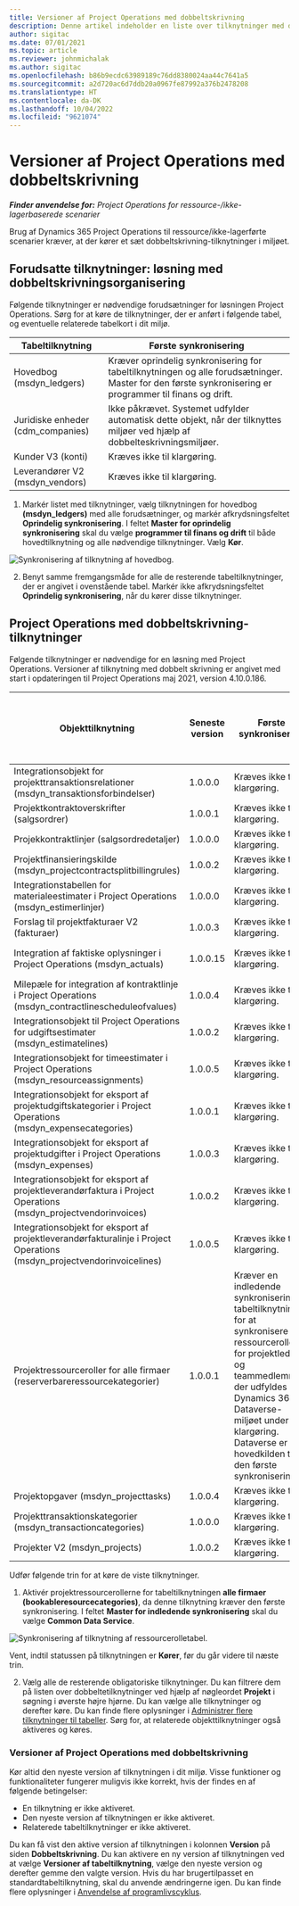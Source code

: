 ```yaml
---
title: Versioner af Project Operations med dobbeltskrivning
description: Denne artikel indeholder en liste over tilknytninger med dobbeltskrivning, der kræves til Dynamics 365 Project Operations.
author: sigitac
ms.date: 07/01/2021
ms.topic: article
ms.reviewer: johnmichalak
ms.author: sigitac
ms.openlocfilehash: b86b9ecdc63989189c76dd8380024aa44c7641a5
ms.sourcegitcommit: a2d720ac6d7ddb20a0967fe87992a376b2478208
ms.translationtype: HT
ms.contentlocale: da-DK
ms.lasthandoff: 10/04/2022
ms.locfileid: "9621074"
---
```

# <a name="project-operations-dual-write-map-versions"></a>Versioner af Project Operations med dobbeltskrivning

_**Finder anvendelse for:** Project Operations for ressource-/ikke-lagerbaserede scenarier_

Brug af Dynamics 365 Project Operations til ressource/ikke-lagerførte scenarier kræver, at der kører et sæt dobbeltskrivning-tilknytninger i miljøet. 

## <a name="prerequisite-maps-dual-write-orchestration-solution"></a>Forudsatte tilknytninger: løsning med dobbeltskrivningsorganisering

Følgende tilknytninger er nødvendige forudsætninger for løsningen Project Operations. Sørg for at køre de tilknytninger, der er anført i følgende tabel, og eventuelle relaterede tabelkort i dit miljø.

| Tabeltilknytning | Første synkronisering |
| --- | --- |
| Hovedbog (msdyn_ledgers) | Kræver oprindelig synkronisering for tabeltilknytningen og alle forudsætninger. Master for den første synkronisering er programmer til finans og drift. |
| Juridiske enheder (cdm_companies) | Ikke påkrævet. Systemet udfylder automatisk dette objekt, når der tilknyttes miljøer ved hjælp af dobbelteskrivningsmiljøer. |
| Kunder V3 (konti) | Kræves ikke til klargøring. |
| Leverandører V2 (msdyn_vendors) | Kræves ikke til klargøring. |

1. Markér listet med tilknytninger, vælg tilknytningen for hovedbog **(msdyn\_ledgers)** med alle forudsætninger, og markér afkrydsningsfeltet **Oprindelig synkronisering**. I feltet **Master for oprindelig synkronisering** skal du vælge **programmer til finans og drift** til både hovedtilknytning og alle nødvendige tilknytninger. Vælg **Kør**.

![Synkronisering af tilknytning af hovedbog.](media/DW6.png)

2. Benyt samme fremgangsmåde for alle de resterende tabeltilknytninger, der er angivet i ovenstående tabel. Markér ikke afkrydsningsfeltet **Oprindelig synkronisering**, når du kører disse tilknytninger.

## <a name="project-operations-dual-write-maps"></a>Project Operations med dobbeltskrivning-tilknytninger

Følgende tilknytninger er nødvendige for en løsning med Project Operations. Versioner af tilknytning med dobbelt skrivning er angivet med start i opdateringen til Project Operations maj 2021, version 4.10.0.186.

| Objekttilknytning | Seneste version | Første synkronisering | Påkrævet version af Dynamics 365 Finance |
| --- | --- | --- | --- |
| Integrationsobjekt for projekttransaktionsrelationer (msdyn\_transaktionsforbindelser) | 1.0.0.0 | Kræves ikke til klargøring. ||
| Projektkontraktoverskrifter (salgsordrer) | 1.0.0.1 | Kræves ikke til klargøring. ||
| Projekkontraktlinjer (salgsordredetaljer) | 1.0.0.0 | Kræves ikke til klargøring. ||
| Projektfinansieringskilde (msdyn_projectcontractsplitbillingrules) | 1.0.0.2 | Kræves ikke til klargøring. ||
| Integrationstabellen for materialeestimater i Project Operations (msdyn\_estimerlinjer) | 1.0.0.0 | Kræves ikke til klargøring. ||
| Forslag til projektfakturaer V2 (fakturaer) | 1.0.0.3 | Kræves ikke til klargøring. ||
| Integration af faktiske oplysninger i Project Operations (msdyn_actuals) | 1.0.0.15 | Kræves ikke til klargøring. |10.0.29 eller senere|
| Milepæle for integration af kontraktlinje i Project Operations (msdyn_contractlinescheduleofvalues) | 1.0.0.4 | Kræves ikke til klargøring. ||
| Integrationsobjekt til Project Operations for udgiftsestimater (msdyn_estimatelines) | 1.0.0.2 | Kræves ikke til klargøring. ||
| Integrationsobjekt for timeestimater i Project Operations (msdyn_resourceassignments) | 1.0.0.5 | Kræves ikke til klargøring. ||
| Integrationsobjekt for eksport af projektudgiftskategorier i Project Operations (msdyn_expensecategories) | 1.0.0.1 | Kræves ikke til klargøring. ||
| Integrationsobjekt for eksport af projektudgifter i Project Operations (msdyn_expenses) | 1.0.0.3 | Kræves ikke til klargøring. ||
| Integrationsobjekt for eksport af projektleverandørfaktura i Project Operations (msdyn_projectvendorinvoices) | 1.0.0.2 | Kræves ikke til klargøring. |10.0.29 eller senere|
| Integrationsobjekt for eksport af projektleverandørfakturalinje i Project Operations (msdyn_projectvendorinvoicelines) | 1.0.0.5 | Kræves ikke til klargøring. | 10.0.29 eller senere |
| Projektressourceroller for alle firmaer (reserverbareressourcekategorier) | 1.0.0.1 | Kræver en indledende synkronisering af tabeltilknytningen for at synkronisere de ressourceroller for projektledere og teammedlemmer, der udfyldes i Dynamics 365 Dataverse-miljøet under klargøring. Dataverse er hovedkilden til den første synkronisering. ||
| Projektopgaver (msdyn_projecttasks) | 1.0.0.4 | Kræves ikke til klargøring. ||
| Projekttransaktionskategorier (msdyn_transactioncategories) | 1.0.0.0 | Kræves ikke til klargøring. ||
| Projekter V2 (msdyn_projects) | 1.0.0.2 | Kræves ikke til klargøring. ||

Udfør følgende trin for at køre de viste tilknytninger.

1. Aktivér projektressourcerollerne for tabeltilknytningen **alle firmaer (bookableresourcecategories)**, da denne tilknytning kræver den første synkronisering. I feltet **Master for indledende synkronisering** skal du vælge **Common Data Service**. 

 ![Synkronisering af tilknytning af ressourcerolletabel.](media/6ResourceInitialSync.jpg)

 Vent, indtil statussen på tilknytningen er **Kører**, før du går videre til næste trin.

2. Vælg alle de resterende obligatoriske tilknytninger. Du kan filtrere dem på listen over dobbeltetilknytninger ved hjælp af nøgleordet **Projekt** i søgning i øverste højre hjørne. Du kan vælge alle tilknytninger og derefter køre. Du kan finde flere oplysninger i [Administrer flere tilknytninger til tabeller](/dynamics365/fin-ops-core/dev-itpro/data-entities/dual-write/multiple-entity-maps). Sørg for, at relaterede objekttilknytninger også aktiveres og køres.

### <a name="project-operations-dual-write-map-versions"></a>Versioner af Project Operations med dobbeltskrivning

Kør altid den nyeste version af tilknytningen i dit miljø. Visse funktioner og funktionaliteter fungerer muligvis ikke korrekt, hvis der findes en af følgende betingelser:

- En tilknytning er ikke aktiveret.
- Den nyeste version af tilknytningen er ikke aktiveret. 
- Relaterede tabeltilknytninger er ikke aktiveret.

Du kan få vist den aktive version af tilknytningen i kolonnen **Version** på siden **Dobbeltskrivning**. Du kan aktivere en ny version af tilknytningen ved at vælge **Versioner af tabeltilknytning**, vælge den nyeste version og derefter gemme den valgte version. Hvis du har brugertilpasset en standardtabeltilknytning, skal du anvende ændringerne igen. Du kan finde flere oplysninger i [Anvendelse af programlivscyklus](/dynamics365/fin-ops-core/dev-itpro/data-entities/dual-write/app-lifecycle-management).
